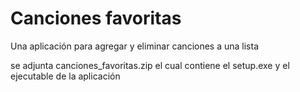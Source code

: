 # Canciones favoritas
Una aplicación para agregar y eliminar canciones a una lista

se adjunta canciones_favoritas.zip el cual contiene el setup.exe y el ejecutable de la aplicación
